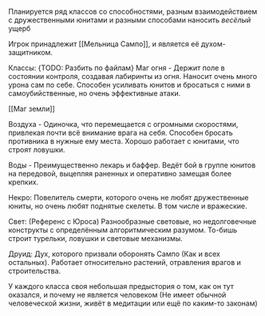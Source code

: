 Планируется ряд классов со способностями, разным взаимодействием с дружественными юнитами и разными способами наносить *весёлый* ущерб

Игрок принадлежит [[Мельница Сампо]], и является её духом-защитником.

Классы: {TODO: Разбить по файлам}
Маг огня - Держит поле в состоянии контроля, создавая лабиринты из огня. Наносит очень много урона сам по себе. Способен усиливать юнитов и бросаться с ними в самоубийственные, но очень эффективные атаки.

[[Маг земли]]

Воздуха - Одиночка, что перемещается с огромными скоростями, привлекая почти всё внимание врага на себя. Способен бросать противника в нужные ему места. Хорошо работает с юнитами, что строят ловушки.

Воды - Преимущественно лекарь и баффер. Ведёт бой в группе юнитов на передовой, выцепляя раненных и оперативно замещая более крепких.

Некро: Повелитель смерти, которого очень не любят дружественные юниты, но очень любят поднятые скелеты. В том числе и вражеские.

Свет: (Референс с Юроса) Разнообразные световые, но недолговечные конструкты с определённым алгоритмическим разумом. То-бишь строит турельки, ловушки и световые механизмы.

Друид: Дух, которого призвали оборонять Сампо (Как и всех остальных). Работает относительно растений, отравления врагов и строительства.

У каждого класса своя небольшая предыстория о том, как он тут оказался, и почему не является человеком (Не имеет обычной человеческой жизни, живёт в медитации или ещё по каким-то законам)